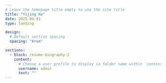 ```yaml
---
# Leave the homepage title empty to use the site title
title: "Yijing Ke"
date: 2025-04-01
type: landing

design:
  # Default section spacing
  spacing: "6rem"

sections:
  - block: resume-biography-2
    content:
      # Choose a user profile to display (a folder name within `content/authors/`)
      username: admin
      text: ""
---
```

